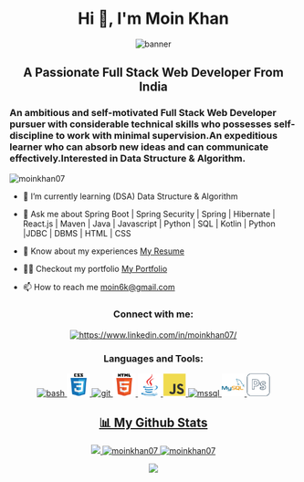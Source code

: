 <h1 align = "center" >Hi 👋, I'm Moin Khan</h1>


<p align = "center"><img src ="https://www.careerguide.com/career/wp-content/uploads/2020/03/full-stack-development.gif" alt="banner"> </p>

<h2 align = "center" >A Passionate Full Stack Web Developer From India</h2>
<h3>An ambitious and self-motivated Full Stack Web Developer pursuer with considerable technical skills who possesses self-discipline to work with minimal supervision.An expeditious learner who can absorb new ideas and can communicate effectively.Interested in Data Structure & Algorithm.</h3>

<p align="left"> <img src="https://komarev.com/ghpvc/?username=moinkhan07&label=Profile%20views&color=0e75b6&style=flat" alt="moinkhan07" /> </p>

<!-- - 🔭 I’m currently working on  -->

- 🌱 I’m currently learning (DSA) Data Structure & Algorithm

- 💬 Ask me about Spring Boot | Spring Security | Spring | Hibernate | React.js | Maven | Java | Javascript | Python | SQL | Kotlin | Python |JDBC | DBMS | HTML | CSS 

- 📄 Know about my experiences [My Resume](https://drive.google.com/file/d/12vy1BMHCMSAxs2aGKOMgL-tHVxAjsJb-/view?usp=sharing)

- 👨‍💻  Checkout my portfolio [My Portfolio](https://moinkhan07.github.io/)
 
- 📫 How to reach me moin6k@gmail.com


<h3 align="center">Connect with me:</h3>
<p align="center">
<a href="https://www.linkedin.com/in/moinkhan07/" target="_blank"><img align="center" src="https://raw.githubusercontent.com/rahuldkjain/github-profile-readme-generator/master/src/images/icons/Social/linked-in-alt.svg" alt="https://www.linkedin.com/in/moinkhan07/" height="30" width="40" /></a>
</p>


<h3 align="center">Languages and Tools:</h3>
<p align="center"> <a href="https://www.gnu.org/software/bash/" target="_blank" rel="noreferrer"> <img src="https://www.vectorlogo.zone/logos/gnu_bash/gnu_bash-icon.svg" alt="bash" width="40" height="40"/> </a> <a href="https://www.w3schools.com/css/" target="_blank" rel="noreferrer"> <img src="https://raw.githubusercontent.com/devicons/devicon/master/icons/css3/css3-original-wordmark.svg" alt="css3" width="40" height="40"/> </a> <a href="https://git-scm.com/" target="_blank" rel="noreferrer"> <img src="https://www.vectorlogo.zone/logos/git-scm/git-scm-icon.svg" alt="git" width="40" height="40"/> </a> <a href="https://www.w3.org/html/" target="_blank" rel="noreferrer"> <img src="https://raw.githubusercontent.com/devicons/devicon/master/icons/html5/html5-original-wordmark.svg" alt="html5" width="40" height="40"/> </a> <a href="https://www.java.com" target="_blank" rel="noreferrer"> <img src="https://raw.githubusercontent.com/devicons/devicon/master/icons/java/java-original.svg" alt="java" width="40" height="40"/> </a> <a href="https://developer.mozilla.org/en-US/docs/Web/JavaScript" target="_blank" rel="noreferrer"> <img src="https://raw.githubusercontent.com/devicons/devicon/master/icons/javascript/javascript-original.svg" alt="javascript" width="40" height="40"/> </a> <a href="https://jestjs.io" target="_blank" rel="noreferrer">  <img src="https://www.svgrepo.com/show/303229/microsoft-sql-server-logo.svg" alt="mssql" width="40" height="40"/> </a> <a href="https://www.mysql.com/" target="_blank" rel="noreferrer"> <img src="https://raw.githubusercontent.com/devicons/devicon/master/icons/mysql/mysql-original-wordmark.svg" alt="mysql" width="40" height="40"/> </a> <a href="https://www.photoshop.com/en" target="_blank" rel="noreferrer"> <img src="https://raw.githubusercontent.com/devicons/devicon/master/icons/photoshop/photoshop-line.svg" alt="photoshop" width="40" height="40"/> </a> <a href="https://postman.com" target="_blank" rel="noreferrer"></p>

 <h2 align = "center" >📊 My Github Stats</h2>

<p align = "center"><img src ="https://github-profile-trophy.vercel.app/?username=moinkhan07&theme=onedark)](https://github.com/ryo-ma/github-profile-trophy">

<img src="https://github-readme-stats.vercel.app/api?username=moinkhan07&show_icons=true&locale=en" alt="moinkhan07"/>
<img src="https://streak-stats.demolab.com/?user=moinkhan07&theme=dark)](https://git.io/streak-stats" alt="moinkhan07"/>

 
<p align = "center" ><img src= "https://github-readme-stats.vercel.app/api/top-langs/?username=moinkhan07&langs_count=8"/></p>





